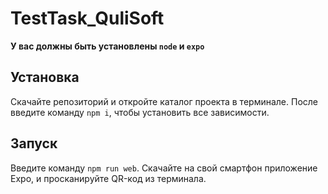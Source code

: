 # TestTask_QuliSoft

**У вас должны быть установлены `node` и `expo`**

## Установка

Скачайте репозиторий и откройте каталог проекта в терминале. После введите команду `npm i`, чтобы установить все зависимости.

## Запуск

Введите команду `npm run web`. Скачайте на свой смартфон приложение Expo, и просканируйте QR-код из терминала.
